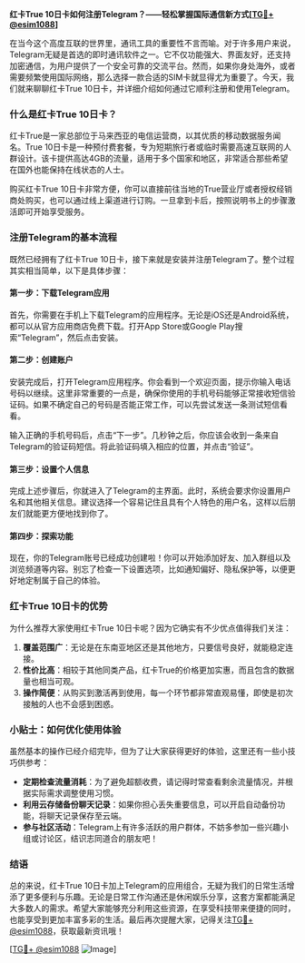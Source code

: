 **红卡True 10日卡如何注册Telegram？——轻松掌握国际通信新方式[[TG💪+ @esim1088](https://t.me/s/esim1088)]**

在当今这个高度互联的世界里，通讯工具的重要性不言而喻。对于许多用户来说，Telegram无疑是首选的即时通讯软件之一。它不仅功能强大、界面友好，还支持加密通信，为用户提供了一个安全可靠的交流平台。然而，如果你身处海外，或者需要频繁使用国际网络，那么选择一款合适的SIM卡就显得尤为重要了。今天，我们就来聊聊红卡True 10日卡，并详细介绍如何通过它顺利注册和使用Telegram。

### 什么是红卡True 10日卡？

红卡True是一家总部位于马来西亚的电信运营商，以其优质的移动数据服务闻名。True 10日卡是一种预付费套餐，专为短期旅行者或临时需要高速互联网的人群设计。该卡提供高达4GB的流量，适用于多个国家和地区，非常适合那些希望在国外也能保持在线状态的人士。

购买红卡True 10日卡非常方便，你可以直接前往当地的True营业厅或者授权经销商处购买，也可以通过线上渠道进行订购。一旦拿到卡后，按照说明书上的步骤激活即可开始享受服务。

### 注册Telegram的基本流程

既然已经拥有了红卡True 10日卡，接下来就是安装并注册Telegram了。整个过程其实相当简单，以下是具体步骤：

#### 第一步：下载Telegram应用
首先，你需要在手机上下载Telegram的应用程序。无论是iOS还是Android系统，都可以从官方应用商店免费下载。打开App Store或Google Play搜索“Telegram”，然后点击安装。

#### 第二步：创建账户
安装完成后，打开Telegram应用程序。你会看到一个欢迎页面，提示你输入电话号码以继续。这里非常重要的一点是，确保你使用的手机号码能够正常接收短信验证码。如果不确定自己的号码是否能正常工作，可以先尝试发送一条测试短信看看。

输入正确的手机号码后，点击“下一步”。几秒钟之后，你应该会收到一条来自Telegram的验证码短信。将此验证码填入相应的位置，并点击“验证”。

#### 第三步：设置个人信息
完成上述步骤后，你就进入了Telegram的主界面。此时，系统会要求你设置用户名和其他相关信息。建议选择一个容易记住且具有个人特色的用户名，这样以后朋友们就能更方便地找到你了。

#### 第四步：探索功能
现在，你的Telegram账号已经成功创建啦！你可以开始添加好友、加入群组以及浏览频道等内容。别忘了检查一下设置选项，比如通知偏好、隐私保护等，以便更好地定制属于自己的体验。

### 红卡True 10日卡的优势

为什么推荐大家使用红卡True 10日卡呢？因为它确实有不少优点值得我们关注：

1. **覆盖范围广**：无论是在东南亚地区还是其他地方，只要信号良好，就能稳定连接。
2. **性价比高**：相较于其他同类产品，红卡True的价格更加实惠，而且包含的数据量也相当可观。
3. **操作简便**：从购买到激活再到使用，每一个环节都非常直观易懂，即使是初次接触的人也不会感到困惑。

### 小贴士：如何优化使用体验

虽然基本的操作已经介绍完毕，但为了让大家获得更好的体验，这里还有一些小技巧供参考：

- **定期检查流量消耗**：为了避免超额收费，请记得时常查看剩余流量情况，并根据实际需求调整使用习惯。
- **利用云存储备份聊天记录**：如果你担心丢失重要信息，可以开启自动备份功能，将聊天记录保存至云端。
- **参与社区活动**：Telegram上有许多活跃的用户群体，不妨多参加一些兴趣小组或讨论区，结识志同道合的朋友吧！

### 结语

总的来说，红卡True 10日卡加上Telegram的应用组合，无疑为我们的日常生活增添了更多便利与乐趣。无论是日常工作沟通还是休闲娱乐分享，这套方案都能满足大多数人的需求。希望大家能够充分利用这些资源，在享受科技带来便捷的同时，也能享受到更加丰富多彩的生活。最后再次提醒大家，记得关注[TG💪+ @esim1088](https://t.me/s/esim1088)，获取最新资讯哦！

[[TG💪+ @esim1088](https://t.me/s/esim1088) ![Image](https://i.postimg.cc/4NQfJmqS/Snipaste-2025-05-13-00-14-12.png)]
